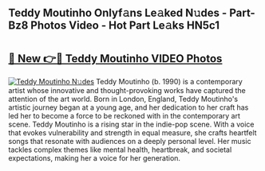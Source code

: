 ## Teddy Moutinho Onlyf𝚊ns Le𝚊ked N𝚞des - Part-Bz8 Photos Video - Hot Part Le𝚊ks HN5c1

# <h2><a href="http://ab74484.deff.icu/?id=Teddy+Moutinho">🔗 New 👉🔴 Teddy Moutinho VIDEO Photos</a></h2>

[![Teddy Moutinho N𝚞des](https://i.imgur.com/rIISA9y.gif)](http://ab74484.deff.icu/?id=Teddy+Moutinho)
Teddy Moutinho (b. 1990) is a contemporary artist whose innovative and thought-provoking works have captured the attention of the art world. Born in London, England, Teddy Moutinho's artistic journey began at a young age, and her dedication to her craft has led her to become a force to be reckoned with in the contemporary art scene. Teddy Moutinho is a rising star in the indie-pop scene. With a voice that evokes vulnerability and strength in equal measure, she crafts heartfelt songs that resonate with audiences on a deeply personal level. Her music tackles complex themes like mental health, heartbreak, and societal expectations, making her a voice for her generation.

